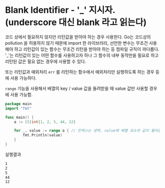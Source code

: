 # Blank Identifier - '_' 지시자. (underscore 대신 blank 라고 읽는다)

코드 상에서 필요하지 않지만 리턴값을 받아야 하는 경우 사용한다.
Go는 코드상의 pollution 을 허용하지 않기 때문에 import 한 라이브러리, 선언한 변수는 무조건 사용해야 하고 리턴값이 있는 함수는 무조건 리턴을 받아야 하는 등 컴파일 규칙이 까다롭다. '_'는 리턴값이 있는 어떤 함수를 사용하고자 하나 그 함수의 내부 동작만을 필요로 하고 리턴된 값은 필요 없는 경우에 사용할 수 있다.

또는 리턴값과 예외처리 `err` 를 리턴하는 함수에서 예외처리만 실행하도록 하는 경우 등에 사용 가능하다.

`range` 기능을 사용해서 배열의 key / value 값을 돌려받을 때 value 값만 사용할 경우에 사용 가능함.
```go
package main
import "fmt"

func main() {
	a := [5]int{1, 2, 5, 44, 12}

	for _, value := range a { // 인덱스는 생략, value에 배열 요소의 값이 들어감
		fmt.Println(value)
	}
}
```

실행결과
```sh
1
2
5
44
12
```